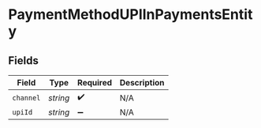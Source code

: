 # PaymentMethodUPIInPaymentsEntity


## Fields

| Field              | Type               | Required           | Description        |
| ------------------ | ------------------ | ------------------ | ------------------ |
| `channel`          | *string*           | :heavy_check_mark: | N/A                |
| `upiId`            | *string*           | :heavy_minus_sign: | N/A                |